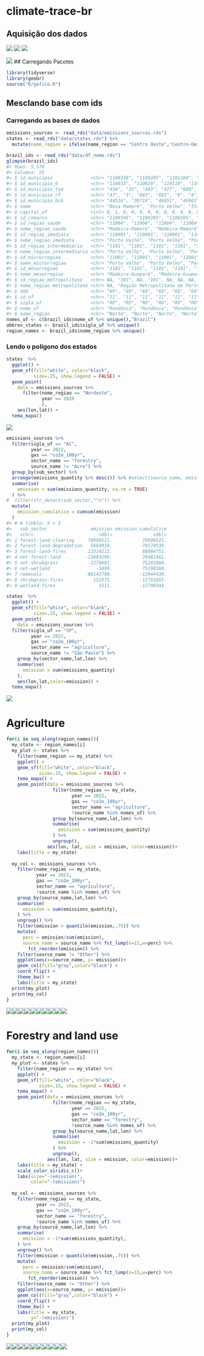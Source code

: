 
<!-- README.md is generated from README.Rmd. Please edit that file -->

# climate-trace-br

## Aquisição dos dados

![](img/img-01.png) ![](img/img-02.png) ![](img/img-03.png)

![](img/img-04.png) \## Carregando Pacotes

``` r
library(tidyverse)
library(geobr)
source("R/gafico.R")
```

## Mesclando base com ids

### Carregando as bases de dados

``` r
emissions_sources <- read_rds("data/emissions_sources.rds")
states <- read_rds("data/states.rds") %>% 
  mutate(name_region = ifelse(name_region == "Centro Oeste","Centro-Oeste",name_region))

brazil_ids <- read_rds("data/df_nome.rds")
glimpse(brazil_ids)
#> Rows: 5,570
#> Columns: 25
#> $ id_municipio              <chr> "1100338", "1100205", "1101104", "1100809", …
#> $ id_municipio_6            <chr> "110033", "110020", "110110", "110080", "110…
#> $ id_municipio_tse          <chr> "434", "35", "493", "477", "680", "779", "67…
#> $ id_municipio_rf           <chr> "47", "3", "683", "681", "8", "4", "679", "1…
#> $ id_municipio_bcb          <chr> "44516", "30719", "46851", "46961", "56652",…
#> $ nome                      <chr> "Nova Mamoré", "Porto Velho", "Itapuã do Oes…
#> $ capital_uf                <int> 0, 1, 0, 0, 0, 0, 0, 0, 0, 0, 0, 0, 0, 0, 0,…
#> $ id_comarca                <chr> "1100106", "1100205", "1100205", "1100205", …
#> $ id_regiao_saude           <chr> "11004", "11004", "11004", "11004", "11001",…
#> $ nome_regiao_saude         <chr> "Madeira-Mamoré", "Madeira-Mamoré", "Madeira…
#> $ id_regiao_imediata        <chr> "110001", "110001", "110001", "110001", "110…
#> $ nome_regiao_imediata      <chr> "Porto Velho", "Porto Velho", "Porto Velho",…
#> $ id_regiao_intermediaria   <chr> "1101", "1101", "1101", "1101", "1101", "110…
#> $ nome_regiao_intermediaria <chr> "Porto Velho", "Porto Velho", "Porto Velho",…
#> $ id_microrregiao           <chr> "11001", "11001", "11001", "11001", "11001",…
#> $ nome_microrregiao         <chr> "Porto Velho", "Porto Velho", "Porto Velho",…
#> $ id_mesorregiao            <chr> "1101", "1101", "1101", "1101", "1101", "110…
#> $ nome_mesorregiao          <chr> "Madeira-Guaporé", "Madeira-Guaporé", "Madei…
#> $ id_regiao_metropolitana   <chr> NA, "101", NA, "101", NA, NA, NA, NA, NA, NA…
#> $ nome_regiao_metropolitana <chr> NA, "Região Metropolitana de Porto Velho", N…
#> $ ddd                       <chr> "69", "69", "69", "69", "69", "69", "69", "6…
#> $ id_uf                     <chr> "11", "11", "11", "11", "11", "11", "11", "1…
#> $ sigla_uf                  <chr> "RO", "RO", "RO", "RO", "RO", "RO", "RO", "R…
#> $ nome_uf                   <chr> "Rondônia", "Rondônia", "Rondônia", "Rondôni…
#> $ nome_regiao               <chr> "Norte", "Norte", "Norte", "Norte", "Norte",…
nomes_uf <- c(brazil_ids$nome_uf %>% unique(),"Brazil")
abbrev_states <- brazil_ids$sigla_uf %>% unique()
region_names <- brazil_ids$nome_regiao %>% unique()
```

### Lendo o polígono dos estados

``` r
states  %>%
  ggplot() +
  geom_sf(fill="white", color="black",
          size=.15, show.legend = FALSE) +
  geom_point(
    data = emissions_sources %>%
      filter(nome_regiao == "Nordeste",
             year == 2020
             ),
    aes(lon,lat)) +
  tema_mapa()
```

![](README_files/figure-gfm/unnamed-chunk-4-1.png)<!-- -->

``` r
emissions_sources %>% 
  filter(sigla_uf == "AC",
         year == 2022,
         gas == "co2e_100yr",
         sector_name == "forestry",
         source_name != "Acre") %>% 
  group_by(sub_sector) %>% 
  arrange(emissions_quantity %>% desc()) %>% #select(source_name, emissions_quantity)
  summarise(
    emission = sum(emissions_quantity, na.rm = TRUE)
  ) %>% 
#  filter(str_detect(sub_sector,"^n")) %>% 
  mutate(
    emission_cumulatice = cumsum(emission)
  )
#> # A tibble: 9 × 3
#>   sub_sector                emission emission_cumulatice
#>   <chr>                        <dbl>               <dbl>
#> 1 forest-land-clearing     70906521.           70906521.
#> 2 forest-land-degradation   5664018.           76570539.
#> 3 forest-land-fires        11514212.           88084751.
#> 4 net-forest-land         -11603290.           76481461.
#> 5 net-shrubgrass           -1279601.           75201860.
#> 6 net-wetland                 -3499.           75198360.
#> 7 removals                -88142790.          -12944430.
#> 8 shrubgrass-fires           152575.          -12791855.
#> 9 wetland-fires                1511.          -12790344.
```

``` r
states  %>%
  ggplot() +
  geom_sf(fill="white", color="black",
          size=.15, show.legend = FALSE) +
  geom_point(
    data = emissions_sources %>% 
  filter(sigla_uf == "SP",
         year == 2022,
         gas == "co2e_100yr",
         sector_name == "agriculture",
         source_name != "São Paulo") %>% 
    group_by(sector_name,lat,lon) %>% 
    summarise(
      emission = sum(emissions_quantity)
    ),
    aes(lon,lat,color=emission)) +
  tema_mapa()
```

![](README_files/figure-gfm/unnamed-chunk-6-1.png)<!-- -->

# Agriculture

``` r
for(i in seq_along(region_names)){
  my_state <- region_names[i]
  my_plot <- states %>%
    filter(name_region == my_state) %>% 
    ggplot() +
    geom_sf(fill="white", color="black",
            size=.15, show.legend = FALSE) +
    tema_mapa() +
    geom_point(data = emissions_sources %>% 
                 filter(nome_regiao == my_state,
                        year == 2022,
                        gas == "co2e_100yr",
                        sector_name == "agriculture",
                        !source_name %in% nomes_uf) %>% 
                 group_by(source_name,lat,lon) %>% 
                 summarise(
                   emission = sum(emissions_quantity)
                 ) %>% 
                 ungroup(), 
               aes(lon, lat, size = emission, color=emission))+
    labs(title = my_state)
  
  my_col <- emissions_sources %>% 
    filter(nome_regiao == my_state,
           year == 2022,
           gas == "co2e_100yr",
           sector_name == "agriculture",
           !source_name %in% nomes_uf) %>% 
    group_by(source_name,lat,lon) %>% 
    summarise(
      emission = sum(emissions_quantity),
    ) %>% 
    ungroup() %>% 
    filter(emission > quantile(emission,.75)) %>% 
    mutate(
      perc = emission/sum(emission),
      source_name = source_name %>% fct_lump(n=15,w=perc) %>%
        fct_reorder(emission)) %>%
    filter(source_name != "Other") %>% 
    ggplot(aes(x=source_name, y= emission))+
    geom_col(fill="gray",color="black") +
    coord_flip() +
    theme_bw() +
    labs(title = my_state)    
  print(my_plot)
  print(my_col)
}
```

![](README_files/figure-gfm/unnamed-chunk-7-1.png)<!-- -->![](README_files/figure-gfm/unnamed-chunk-7-2.png)<!-- -->![](README_files/figure-gfm/unnamed-chunk-7-3.png)<!-- -->![](README_files/figure-gfm/unnamed-chunk-7-4.png)<!-- -->![](README_files/figure-gfm/unnamed-chunk-7-5.png)<!-- -->![](README_files/figure-gfm/unnamed-chunk-7-6.png)<!-- -->![](README_files/figure-gfm/unnamed-chunk-7-7.png)<!-- -->![](README_files/figure-gfm/unnamed-chunk-7-8.png)<!-- -->![](README_files/figure-gfm/unnamed-chunk-7-9.png)<!-- -->![](README_files/figure-gfm/unnamed-chunk-7-10.png)<!-- -->

# Forestry and land use

``` r
for(i in seq_along(region_names)){
  my_state <- region_names[i]
  my_plot <- states %>%
    filter(name_region == my_state) %>% 
    ggplot() +
    geom_sf(fill="white", color="black",
            size=.15, show.legend = FALSE) +
    tema_mapa() +
    geom_point(data = emissions_sources %>% 
                 filter(nome_regiao == my_state,
                        year == 2022,
                        gas == "co2e_100yr",
                        sector_name == "forestry",
                        !source_name %in% nomes_uf) %>% 
                 group_by(source_name,lat,lon) %>% 
                 summarise(
                   emission = -1*sum(emissions_quantity)
                 ) %>% 
                 ungroup(), 
               aes(lon, lat, size = emission, color=emission))+
    labs(title = my_state) +
    scale_color_viridis_c()+
    labs(size="-(emission)",
         color="-(emission)")
  
  my_col <- emissions_sources %>% 
    filter(nome_regiao == my_state,
           year == 2022,
           gas == "co2e_100yr",
           sector_name == "forestry",
           !source_name %in% nomes_uf) %>% 
    group_by(source_name,lat,lon) %>% 
    summarise(
      emission = -1*sum(emissions_quantity),
    ) %>% 
    ungroup() %>% 
    filter(emission > quantile(emission,.75)) %>% 
    mutate(
      perc = emission/sum(emission),
      source_name = source_name %>% fct_lump(n=15,w=perc) %>%
        fct_reorder(emission)) %>%
    filter(source_name != "Other") %>% 
    ggplot(aes(x=source_name, y= emission))+
    geom_col(fill="gray",color="black") +
    coord_flip() +
    theme_bw() +
    labs(title = my_state,
         y="-(emission)")    
  print(my_plot)
  print(my_col)
}
```

![](README_files/figure-gfm/unnamed-chunk-8-1.png)<!-- -->![](README_files/figure-gfm/unnamed-chunk-8-2.png)<!-- -->![](README_files/figure-gfm/unnamed-chunk-8-3.png)<!-- -->![](README_files/figure-gfm/unnamed-chunk-8-4.png)<!-- -->![](README_files/figure-gfm/unnamed-chunk-8-5.png)<!-- -->![](README_files/figure-gfm/unnamed-chunk-8-6.png)<!-- -->![](README_files/figure-gfm/unnamed-chunk-8-7.png)<!-- -->![](README_files/figure-gfm/unnamed-chunk-8-8.png)<!-- -->![](README_files/figure-gfm/unnamed-chunk-8-9.png)<!-- -->![](README_files/figure-gfm/unnamed-chunk-8-10.png)<!-- -->
